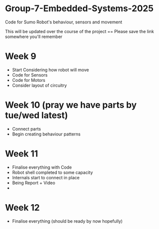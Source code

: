 # Group-7-Embedded-Systems-2025
Code for Sumo Robot's behaviour, sensors and movement

This will be updated over the course of the project == Please save the link somewhere you'll remember

# Week 9
- Start Considering how robot will move
- Code for Sensors
- Code for Motors
- Consider layout of circuitry

# Week 10 (pray we have parts by tue/wed latest)
- Connect parts
- Begin creating behaviour patterns

# Week 11
- Finalise everything with Code
- Robot shell completed to some capacity
- Internals start to connect in place
- Being Report + Video
- 
# Week 12
- Finalise everything (should be ready by now hopefully) 


